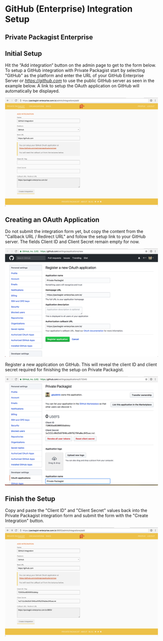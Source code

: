 # GitHub (Enterprise) Integration Setup
## Private Packagist Enterprise

## Initial Setup
Hit the “Add integration“ button on the admin page to get to the form below. To setup a GitHub integration with Private Packagist start by selecting "GitHub" as the platform and enter the URL of your GitHub Enterprise Server or <i>https://github.com</i> to use the public GitHub server as seen in the example below. A link to setup the OAuth application on GitHub will automatically be displayed.

![Packagist Setup](/Resources/public/img/docs/integration-setup/github-01-packagist-setup.png)

## Creating an OAuth Application
Do not submit the integration form yet, but copy the content from the "Callback URL / Redirect URL" and follow the setup link to your GitHub server. The fields Client ID and Client Secret remain empty for now.

![GitHub Register App](/Resources/public/img/docs/integration-setup/github-02-github-register-app.png)

Register a new application on GitHub. This will reveal the client ID and client secret required for finishing the setup on Private Packagist.

![GitHub Credentials](/Resources/public/img/docs/integration-setup/github-03-github-credentials.png)

## Finish the Setup
Copy and paste the "Client ID" and "Client Secret" values back into the Private Packagist integration form and submit the form with the "Create Integration" button.

![Packagist Form](/Resources/public/img/docs/integration-setup/github-04-packagist-form.png)
